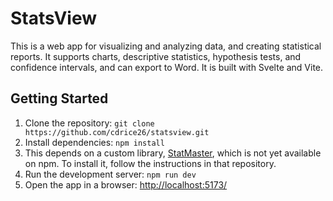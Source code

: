 # StatsView
This is a web app for visualizing and analyzing data, and creating statistical reports. It supports charts, descriptive statistics, hypothesis tests, and confidence intervals, and can export to Word. It is built with Svelte and Vite.

## Getting Started

1. Clone the repository: `git clone https://github.com/cdrice26/statsview.git`
2. Install dependencies: `npm install`
3. This depends on a custom library, [StatMaster](https://github.com/cdrice26/statmaster.git), which is not yet available on npm. To install it, follow the instructions in that repository.
4. Run the development server: `npm run dev`
5. Open the app in a browser: [http://localhost:5173/](http://localhost:5173/)
